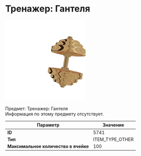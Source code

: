 # Тренажер: Гантеля

![Item Image](../img/5741.webp?raw=true)

Предмет: Тренажер: Гантеля<br>Информация по этому предмету отсутствует.


| Параметр | Значение |
|----------|----------|
| **ID** | 5741 |
| **Тип** | ITEM_TYPE_OTHER |
| **Максимальное количество в ячейке** | 100 |

